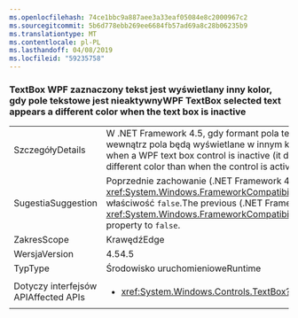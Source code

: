 ```yaml
---
ms.openlocfilehash: 74ce1bbc9a887aee3a33eaf05084e8c2000967c2
ms.sourcegitcommit: 5b6d778ebb269ee6684fb57ad69a8c28b06235b9
ms.translationtype: MT
ms.contentlocale: pl-PL
ms.lasthandoff: 04/08/2019
ms.locfileid: "59235758"
---
```

### <a name="wpf-textbox-selected-text-appears-a-different-color-when-the-text-box-is-inactive"></a><span data-ttu-id="2d01a-101">TextBox WPF zaznaczony tekst jest wyświetlany inny kolor, gdy pole tekstowe jest nieaktywny</span><span class="sxs-lookup"><span data-stu-id="2d01a-101">WPF TextBox selected text appears a different color when the text box is inactive</span></span>

|   |   |
|---|---|
|<span data-ttu-id="2d01a-102">Szczegóły</span><span class="sxs-lookup"><span data-stu-id="2d01a-102">Details</span></span>|<span data-ttu-id="2d01a-103">W .NET Framework 4.5, gdy formant pola tekstowego WPF jest nieaktywny (nie ma fokusu), zaznaczony tekst wewnątrz pola będą wyświetlane w innym kolorze niż gdy kontrolka jest aktywny.</span><span class="sxs-lookup"><span data-stu-id="2d01a-103">In .NET Framework 4.5, when a WPF text box control is inactive (it doesn't have focus), the selected text inside the box will appear a different color than when the control is active.</span></span>|
|<span data-ttu-id="2d01a-104">Sugestia</span><span class="sxs-lookup"><span data-stu-id="2d01a-104">Suggestion</span></span>|<span data-ttu-id="2d01a-105">Poprzednie zachowanie (.NET Framework 4.0) mogą zostać przywrócone, ustawiając <xref:System.Windows.FrameworkCompatibilityPreferences.AreInactiveSelectionHighlightBrushKeysSupported> właściwość <code>false</code>.</span><span class="sxs-lookup"><span data-stu-id="2d01a-105">The previous (.NET Framework 4.0) behavior may be restored by setting the <xref:System.Windows.FrameworkCompatibilityPreferences.AreInactiveSelectionHighlightBrushKeysSupported> property to <code>false</code>.</span></span>|
|<span data-ttu-id="2d01a-106">Zakres</span><span class="sxs-lookup"><span data-stu-id="2d01a-106">Scope</span></span>|<span data-ttu-id="2d01a-107">Krawędź</span><span class="sxs-lookup"><span data-stu-id="2d01a-107">Edge</span></span>|
|<span data-ttu-id="2d01a-108">Wersja</span><span class="sxs-lookup"><span data-stu-id="2d01a-108">Version</span></span>|<span data-ttu-id="2d01a-109">4.5</span><span class="sxs-lookup"><span data-stu-id="2d01a-109">4.5</span></span>|
|<span data-ttu-id="2d01a-110">Typ</span><span class="sxs-lookup"><span data-stu-id="2d01a-110">Type</span></span>|<span data-ttu-id="2d01a-111">Środowisko uruchomieniowe</span><span class="sxs-lookup"><span data-stu-id="2d01a-111">Runtime</span></span>|
|<span data-ttu-id="2d01a-112">Dotyczy interfejsów API</span><span class="sxs-lookup"><span data-stu-id="2d01a-112">Affected APIs</span></span>|<ul><li><xref:System.Windows.Controls.TextBox?displayProperty=nameWithType></li></ul>|
